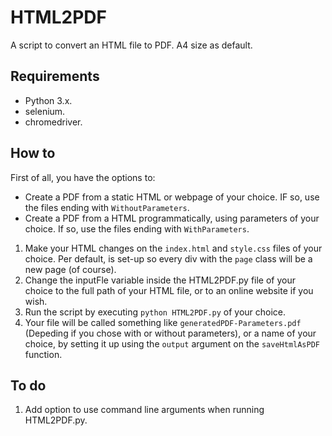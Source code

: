 # HTML2PDF

A script to convert an HTML file to PDF.
A4 size as default.

## Requirements
- Python 3.x.
- selenium.
- chromedriver.

## How to
First of all, you have the options to:
- Create a PDF from a static HTML or webpage of your choice. IF so, use the files ending with `WithoutParameters`.
- Create a PDF from a HTML programmatically, using  parameters of your choice. If so, use the files ending with `WithParameters`.

1. Make your HTML changes on the `index.html` and `style.css` files of your choice. Per default, is set-up so every div with the `page` class will be a new page (of course).
2. Change the inputFle variable inside the HTML2PDF.py file of your choice to the full path of your HTML file, or to an online website if you wish.
3. Run the script by executing `python HTML2PDF.py` of your choice.
4. Your file will be called something like `generatedPDF-Parameters.pdf` (Depeding if you chose with or without parameters), or a name of your choice, by setting it up using the `output` argument on the `saveHtmlAsPDF` function.

## To do
1. Add option to use command line arguments when running HTML2PDF.py.